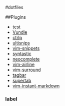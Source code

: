 #dotfiles

##Plugins
- [test](#label)
- [Vundle](https://github.com/gmarik/Vundle.vim)
- [ctrlp](https://github.com/kien/ctrlp.vim)
- [ultisnips](https://github.com/SirVer/ultisnips)
- [vim-snippets](https://github.com/honza/vim-snippets)
- [syntastic](https://github.com/scrooloose/syntastic)
- [neocomplete](https://github.com/Shougo/necomplete.vim)
- [vim-airline](https://github.com/bling/vim-airline)
- [vim-surround](https://github.com/tpope/vim-surround)
- [tagbar](https://github.com/majutsushi/tagbar)
- [supertab](https://github.com/ervandew/supertab)
- [vim-instant-markdown](https://github.com/vim-instant-markdown)

### label
